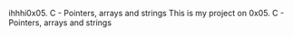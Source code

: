 ihhhi0x05. C - Pointers, arrays and strings
This is my project on 0x05. C - Pointers, arrays and strings
